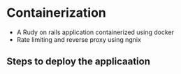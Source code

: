 # Containerization
- A Rudy on rails application containerized using docker 
- Rate limiting and reverse proxy using ngnix


## Steps to deploy the applicaation 


